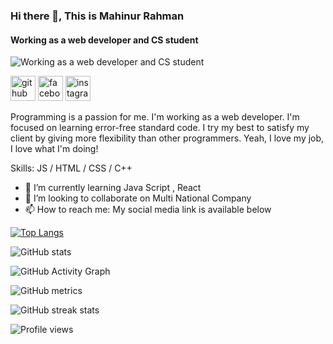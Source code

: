### Hi there 👋, This is Mahinur Rahman
#### Working as a web developer and CS student
![Working as a web developer and CS student](https://avatars.githubusercontent.com/u/78277455?v=4)

[<img src='https://cdn.jsdelivr.net/npm/simple-icons@3.0.1/icons/github.svg' alt='github' height='40'>](https://github.com/mahi1212)  [<img src='https://cdn.jsdelivr.net/npm/simple-icons@3.0.1/icons/facebook.svg' alt='facebook' height='40'>](https://www.facebook.com/str.mahi)  [<img src='https://cdn.jsdelivr.net/npm/simple-icons@3.0.1/icons/instagram.svg' alt='instagram' height='40'>](https://www.instagram.com/isnt__joyrahman/) 

Programming is a passion for me. I'm working as a web developer. I'm focused on learning error-free standard code. I try my best to satisfy my client by giving more flexibility than other programmers. Yeah, I love my job, I love what I'm doing!

Skills: JS / HTML / CSS / C++

- 🌱 I’m currently learning Java Script , React 
- 👯 I’m looking to collaborate on Multi National Company 
- 📫 How to reach me: My social media link is available below 
 

[![Top Langs](https://github-readme-stats.vercel.app/api/top-langs/?username=anuraghazra&layout=compact)](https://github.com/anuraghazra/github-readme-stats)

![GitHub stats](https://github-readme-stats.vercel.app/api?username=mahi1212&show_icons=true)  

![GitHub Activity Graph](https://activity-graph.herokuapp.com/graph?username=mahi1212)  

![GitHub metrics](https://metrics.lecoq.io/mahi1212)  

![GitHub streak stats](https://github-readme-streak-stats.herokuapp.com/?user=mahi1212)  

![Profile views](https://gpvc.arturio.dev/mahi1212)  
